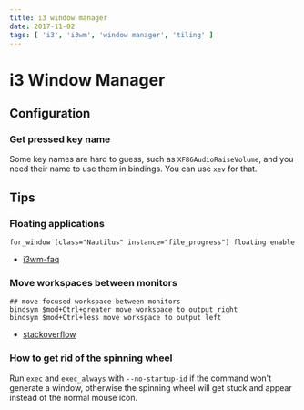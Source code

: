 ```yaml
---
title: i3 window manager
date: 2017-11-02
tags: [ 'i3', 'i3wm', 'window manager', 'tiling' ]
---
```


# i3 Window Manager

## Configuration

### Get pressed key name

Some key names are hard to guess, such as `XF86AudioRaiseVolume`, and you need
their name to use them in bindings. You can use `xev` for that.

## Tips

### Floating applications

`for_window [class="Nautilus" instance="file_progress"] floating enable`

* [i3wm-faq](https://faq.i3wm.org/question/61/forcing-windows-as-always-floating.1.html)

### Move workspaces between monitors

```
## move focused workspace between monitors
bindsym $mod+Ctrl+greater move workspace to output right
bindsym $mod+Ctrl+less move workspace to output left
```

* [stackoverflow](https://unix.stackexchange.com/questions/397269/i3wm-how-to-move-workspaces-between-monitors)

### How to get rid of the spinning wheel

Run `exec` and `exec_always` with `--no-startup-id` if the command won't
generate a window, otherwise the spinning wheel will get stuck and appear
instead of the normal mouse icon.
